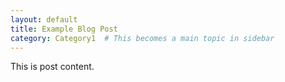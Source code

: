 ```yaml
---
layout: default
title: Example Blog Post
category: Category1  # This becomes a main topic in sidebar
---
```

This is post content.
